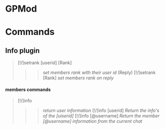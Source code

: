 # GPMod
# Commands 
## Info plugin
>[!/]setrank [userid] [Rank]
>>>_set members rank with their user id_
>(Reply) [!/]setrank [Rank]
>>>_set members rank on reply_
#### members commands
>[!/]info
>>>_return user information_
>[!/]info [userid]
>>>_Return the info's of the [uiserid]_
>[!/]info [@username]
>>>_Return the member [@username] information from the current chat_
